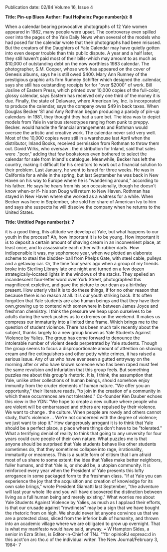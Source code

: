 Publication date: 02/84
Volume 16, Issue 4

**Title: Pin-up Blues**
**Author: Paul Hojheinz**
**Page number(s): 8**

When a calendar bearing provocative photographs of 12 Yale women appeared in 1982, many people were upset. The controversy even spilled over into the pages of the Yale Daily News when several of the models who had posed for the calendar wrote that their photographs had been misused. 
But the creators of the Daughters of Yale Calendar may have quietly gotten into even deeper trouble than this public dispute. A year and a half later, they still haven't paid most of their bills-which may amount to as much as $10,000 of outstanding debt on the now worthless 1983 calendar. The photographer, S.M. Cooper, whose work has appeared on the cover of Genesis albums, says he is still owed $400. Mary Ann Rumney of the prestigious graphic arts firm Rumney Schiffer which designed the .calendar, says she still has outstanding receipts for for "over $2000" of work. Bill Josline of Eastern Press, which printed over 10,000 copies of the full-color, glossy calendar, says Eastern has received only one third of the money it is due. Finally, the state of Delaware, where American Ivy, Inc. is incorporated to produce the calendar, says the company owes $49 in back taxes. 
When Douglas Becker '81 and Amy Rothman began producing a parody of pin-up calendars ·in 1981, they thought they had a sure bet. The idea was to depict models from Yale in various stereotypes ranging from punk to preppy. Becker. would handle the financial arrangements and Rothman would oversee the artistic and creative work. 
The calendar never sold very well. Most of the 10,000 copies were still in a warehouse last April when the distributor, Inland Books, received permission from Rothman to throw them out. David Wilks, who oversaw . the distribution for Inland, said that sales were ."poor," adding that few bookstores even bothered to select the calendar for sale from Inland's catalogue. 
Meanwhile, Becker has left the country, making it difficult for his creditors to work out a financial solution to their problem. Last January, he went to Israel for three weeks. He was in California for a while in the spring, but last September he was back in New Haven on his way to Europe where he is "wandering around," according to his father. He says he hears from his son occasionally, though he doesn't know when-or if- his son Doug will return to New Haven. 
Rothman has stayed in New Haven where she worked as a waitress for a while. When Becker was here in September, she sold her share of American Ivy to him and says she suspects he will dissolve the company when he returns to the United States. 


**Title: Untitled**
**Page number(s): 7**

it is a good thing, this attitude we 
develop at Yale, but what happens to 
our youth in the process? 
Ah, how important it is to be young. 
How important it is to deposit a certain 
amount of shaving cream in an inconvenient place, at least once, and to 
assassinate each other with rubber 
darts. How indispensible it was, my 
sophomore year, when we plotted an 
elaborate scheme to steal the bladder-
ball from Phelps Gate, with steel cable, 
pulleys and a getaway car. Or, the 
time four years ago when a group of 
my friends broke into Sterling Library 
late one night and turned on a few 
dozen strategically-located lights in the 
windows of the stacks. They spelled an 
incandescent four-letter word over 
York Street, photographed this magnificent expletive, and gave the picture to 
our dean as a birthday present. How 
utterly vital it is to do these things, if 
for no other reason that because there 
is no reason at all. It is our youth striking back. 
It ts often forgotten that Yale 
students are also human beings and 
that they have tbeir own.growing up to 
contend with somewhere in between 
James Joyce and freshman chemistry. 
I think the pressure we heap upon 
ourselves to be adults during the week 
pushes us to extremes on the weekend. 
It makes us compress our immaturity 
into a limited time frame. 
Which brings me to the question of 
student violence. There has been much 
talk recently about the subject, thanks 
largely to a new group known as Yale 
Students Against Violence by Yalies. 
The group has come forward to denounce the intolerable number of 
violent deeds perpetrated by Yale 
students. Though the group seems to 
focus a disproportionate amount of attention on shaving cream and fire extinguishers and other petty white 
crimes, it has raised a serious issue. 
Any of us who have ever seen a gutted 
entryway on the morning after or who 
have known someone who has been 
raped must feel the same revulsion and 
infuriation that this group feels. 
But something puzzles me about this 
group's rhetoric. It is, I think, the 
assumption that Yale, unlike other collections of human beings, should 
somehow enjoy immunity from the 
cruder elements of human nature. "We 
offer you an opportunity," their 
literature reads, "to join in the creation 
of a community in which these occurrences are not tolerated." Co-founder 
Ken Dauber echoes this view in the 
YDN: "We hope to create a new culture 
where people who are violent will be 
embarrassed and others are repulsed 
by their violence. We want to change . 
the culture. When people are rowdy 
and others cannot study, 
that's 
violence ... We're not concerned with 
the degree of violence; we just want to 
stop it." 
How dangerously arrogant it is to 
think that Yale should be a perfect 
place, a place where things don't have 
to be "tolerated." What a terrifying 
denial of reality to think that going to 
any unversity for four years could cure 
people of their own nature. What 
puzzles me is that anyone should be 
surprised that Yale students behave 
like other students sometimes do, that 
they sometimes collapse into rage, irrationality, immaturity or meanness. 
This is a subtle form of elitism that I 
am afraid most of us share to some extent: the idea that Yalies make better 
neighbors, fuller humans, and that 
Yale is, or should be, a utopian community. It is reinforced every year 
when the President of Yale presents 
this lofty arrogance in some packaged 
form to the freshman class. "If at Yale 
you can experience the joy that the acquisition and creation of knowledge for 
its own sake brings," wrote President 
Giamatti last September, "the adventure will last your whole life and you 
will have discovered the distinction between living as a full human being and 
merely existing." 
What worries me about Yale Students Against Violence by Yalies, as 
much as I applaud their efforts, is that 
our crusade against "rowdiness" may 
be a sign that we have bought the 
rhetoric from on high. We should 
never let anyone convince us that we 
are a protected class, sliced from the 
inferior bulk of humanity, and thrown 
into an academic village where we are 
obligated to grow up overnight. 
That is what my manifesto would 
have said, anyway. 
• 
W Hampton Sides, a senior in Ezra Stiles, 
is Editor-in-Chief of TNJ. 
"'fbr opinioRJ expreac:d in this acct'on arc tho.c of the individual 
writer. 
The New Journal/February 3, 1984- 7
